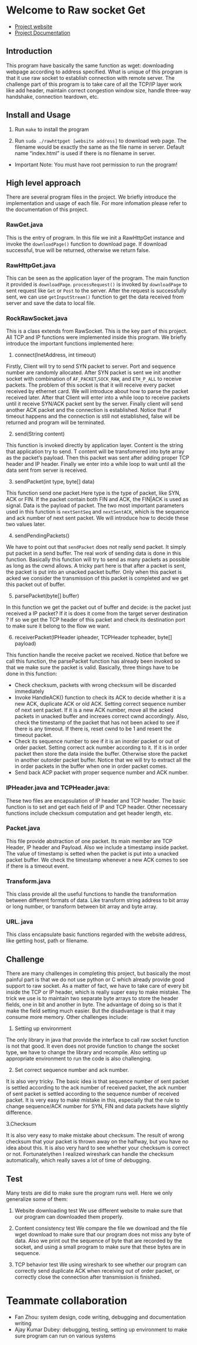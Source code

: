# Welcome to Raw socket Get 

* [Project website](http://david.choffnes.com/classes/cs4700sp15/project4.php)
* [Project Documentation](http://charleszhoulll.github.io/complex_socket/)

Introduction
---------------
This program  have basically the same function as wget: downloading webpage according to 
address specified. What is unique of this program is that it use raw socket to 
establish connection with remote server. The challenge part of this program is to take care of 
all the TCP/IP layer work like add header, maintain correct congestion window size,
handle three-way handshake, connection teardown, etc. 



Install and Usage
-----------------
1. Run `make` to install the program

2. Run `sudo ./rawhttpget [website address]` to download web page. The filename would be exactly 
the same as the file name in server. Default name “index.html” is used if there is no filename in server. 

* Important Note: You must have root permission to run the program!

High level approach
-------------------
There are several program files in the project. We briefly introduce the implementation and usage of each file. For more infomation please refer to the documentation of this project.

### RawGet.java

This is the entry of program. In this file we init a RawHttpGet instance and invoke the 
`downloadPage()` function to download page. If download successful, true will be returned, 
otherwise we return false.

### RawHttpGet.java

This can be seen as the application layer of the program. The main function it 
provided is `downloadPage`. `processRequest()` is invoked by `downloadPage` to sent 
request like `Get` or `Post` to the server. After the request is successfully sent, we can use
`getInputStream()` function to get the data received from server and save the data to local file. 

### RockRawSocket.java

This is a class extends from RawSocket. This is the key part of this project. All TCP and IP 
functions were implemented inside this program. We briefly introduce the important functions implemented here:

1. connect(InetAddress, int timeout)

Firstly, Client will try to send SYN packet to server. Port and sequence number are randomly allocated.
After SYN packet is sent we init another socket with combination of `AF_PACKET`,`SOCK_RAW`, and `ETH_P_ALL`
to receive packets. The problem of this socket is that it will receive every packet received by ethernet
card. We will introduce about how to parse the packet received later. After that Client will enter into a while loop to receive packets until it receive SYN/ACK packet sent by the server. Finally client will send another ACK 
packet and the connection is established. Notice that if timeout happens and the connection is still not
established, false will be returned and program will be terminated. 

2. send(String content)

This function is invoked directly by application layer. Content is the string that application try to send. 
T content will be transfomered into byte array  as the packet’s payload. Then this packet was sent after adding   proper TCP header and IP header. Finally we enter into a while loop to wait until all the data sent from server is 
received.

3. sendPacket(int type, byte[] data)

This function send one packet.Here type is the type of packet, like SYN, ACK or FIN. If the packet contain both FIN and ACK, the FIN|ACK is used as signal. Data is the payload of packet. The two most important parameters used in this function is `nextSentSeq` and `nextSentACK`, which is the sequence and ack number of next sent packet. We will introduce how to decide these two values later. 

4. sendPendingPackets()

We have to point out that `sendPacket` does not really send packet. It simply put packet in a send buffer. The real work of sending data is done in this function. Basically this function will try to send as many packets as
possible as long as the cwnd allows. A tricky part here is that after a packet is sent, the packet is put into an unacked packet buffer. Only when this packet is acked we consider the transmission of this 
packet is completed and we get this packet out of buffer.

5. parsePacket(byte[] buffer)

In this function we get the packet out of buffer and decide: is the packet just received  a IP packet? If it is does it come from the target server destination ? If so we get the TCP header of this packet and check its destination port to make sure it belong to the flow we want. 

6. receiverPacket(IPHeader ipheader, TCPHeader tcpheader, byte[] payload)

This function handle the receive packet we received. Notice that before we call this function, the parsePacket
function has already been invoked so that we make sure the packet is valid. Basically, three things have to be
done in this function:

+ Check checksum, packets with wrong checksum will be discarded immediately
+ Invoke HandleACK() function to check its ACK to decide whether it is a new ACK, duplicate ACK or old ACK. Setting correct sequence number of next sent packet. If it is a new ACK number, move all the acked packets in unacked buffer and increaes correct cwnd accordingly. Also, check the timestamp of the packet that has not been acked to see if there is any timeout. If there is, reset cwnd to be 1 and resent the timeout packet. 
+ Check its sequence number to see if it is an inorder packet or out of order packet. Setting correct ack number according to it. If it is in order packet then store the data inside the buffer. Otherwise store the packet in another outorder packet buffer.  Notice that we will try to extract all the in order packets in the buffer when one in order packet comes. 
+ Send back ACP packet with proper sequence number and ACK number.

### IPHeader.java and TCPHeader.java:

These two files are encapsulation of IP header and TCP header. The basic function is to set and get each field 
of IP and TCP header. Other necessary functions include checksum computation and get header length, etc. 

### Packet.java 

This file provide abstraction of one packet. Its main member are TCP Header, IP header and Payload. Also we include a timestamp inside packet. The value of timestamp is setted when the packet is put into a unacked packet buffer. 
We check the timestamp whenever a new ACK comes to see if there is a timeout event. 

### Transform.java

This class provide all the useful functions to handle the transformation between different formats of data. Like transform string address to bit array or long number, or transform between bit array and byte array. 

### URL. java

This class encapsulate basic functions regarded with the website address, like getting host, path or filename. 


Challenge
---------

There are many challenges in completing this project, but basically the most painful part is that we do not
use python or C which already provide good support to raw socket. As a matter of fact, we have to take care of 
every bit inside the TCP or IP header, which is really super easy to make mistake. The trick we use is to
maintain two separate byte arrays to store the header fields, one in bit and another in byte. The advantage 
of doing so is that it make the field setting much easier. But the disadvantage is that it may consume more 
memory. Other challenges include:

1. Setting up environment

The only library in java that provide the interface to call raw socket function is not that good. It even does 
not provide function to change the socket type, we have to change the library and recompile. Also setting up 
appropriate environment to run the code is also challenging.

2. Set correct sequence number and ack number.

It is also very tricky. The basic idea is that sequence number of sent packet is settled according to the ack 
number of received packet, the ack number of sent packet is settled according to the sequence number of received
packet. It is very easy to make mistake in this, especially that the rule to change sequence/ACK number for SYN,
FIN and data packets have slightly difference. 

3.Checksum

It is also very easy to make mistake about checksum. The result of wrong checksum that your packet is thrown away on the halfway, but you have no idea about this. It is also very hard to see whether your checksum is correct  or not. Fortunatelythen I realized wireshark can handle the checksum automatically, which really saves a lot of time of debugging. 

Test
----
Many tests are did to make sure the program runs well. Here we only generalize some of them:

1. Website downloading test
We use different website to make sure that our program can downloaded them properly.

2. Content consistency test
We compare the file we download and the file wget download to make sure that our program does not miss any byte
of data. Also we print out the sequence of byte that are recorded by the socket, and using a small program to 
make sure that these bytes are in sequence. 

3. TCP behavior test
We using wireshark to see whether our program can correctly send duplicate ACK when receiving out of order 
packet, or correctly close the connection after transmission is finished. 

Teammate collaboration
======================
+ Fan Zhou: system design, code writing, debugging and documentation writing
+ Ajay Kumar Dubey: debugging, testing, setting up environment to make sure program can run on various systems










